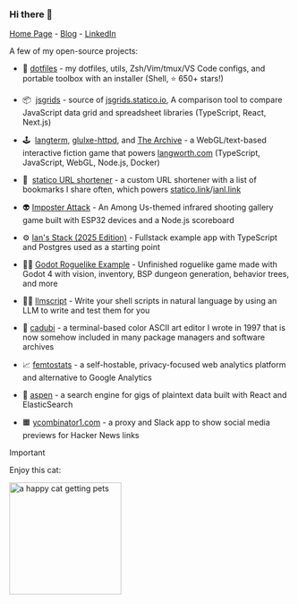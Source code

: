 ### Hi there 👋

[Home Page](https://langworth.com) - [Blog](https://statico.github.io) - [LinkedIn](https://www.linkedin.com/in/ianlangworth/)

A few of my open-source projects:

- 💾  [dotfiles](https://github.com/statico/dotfiles) - my dotfiles, utils, Zsh/Vim/tmux/VS Code configs, and portable toolbox with an installer (Shell, ⭐️ 650+ stars!)

- 📦  [jsgrids](https://github.com/statico/jsgrids) - source of [jsgrids.statico.io](https://jsgrids.statico.io), A comparison tool to compare JavaScript data grid and spreadsheet libraries (TypeScript, React, Next.js)

- 🕹️  [langterm](https://github.com/statico/langterm), [glulxe-httpd](https://github.com/statico/glulxe-httpd), and [The Archive](https://github.com/statico/the-archive-public) - a WebGL/text-based interactive fiction game that powers [langworth.com](https://langworth.com) (TypeScript, JavaScript, WebGL, Node.js, Docker)

- 🔗  [statico URL shortener](https://github.com/statico/statico.link) - a custom URL shortener with a list of bookmarks I share often, which powers [statico.link](https://statico.link/)/[ianl.link](https://ianl.link)

- 👽 [Imposter Attack](https://github.com/statico/imposter-attack-2024) - An Among Us-themed infrared shooting gallery game built with ESP32 devices and a Node.js scoreboard

- ⚙️ [Ian's Stack (2025 Edition)](https://github.com/statico/ian-stack-2025) - Fullstack example app with TypeScript and Postgres used as a starting point

- 🧙‍♂️ [Godot Roguelike Example](https://github.com/statico/godot-roguelike-example) - Unfinished roguelike game made with Godot 4 with vision, inventory, BSP dungeon generation, behavior trees, and more

- 🧑‍💻 [llmscript](https://github.com/statico/llmscript) - Write your shell scripts in natural language by using an LLM to write and test them for you

- 🌈 [cadubi](https://github.com/statico/cadubi) - a terminal-based color ASCII art editor I wrote in 1997 that is now somehow included in many package managers and software archives

- 📈 [femtostats](https://github.com/statico/femtostats) - a self-hostable, privacy-focused web analytics platform and alternative to Google Analytics

- 📖 [aspen](https://github.com/statico/aspen) - a search engine for gigs of plaintext data built with React and ElasticSearch

- 🟧 [ycombinator1.com](https://github.com/statico/ycombinator1.com) - a proxy and Slack app to show social media previews for Hacker News links

> [!IMPORTANT]
> Enjoy this cat:
> 
> <img src="https://i.imgur.com/NygziEd.gif" alt="a happy cat getting pets" height="200" width="200"/>
